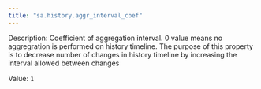 ```yaml
---
title: "sa.history.aggr_interval_coef"
---
```


Description: Coefficient of aggregation interval. 
0 value means no aggregration is performed on history timeline.
The purpose of this property is to decrease number of changes in history timeline by increasing the interval allowed between changes

Value: `1`